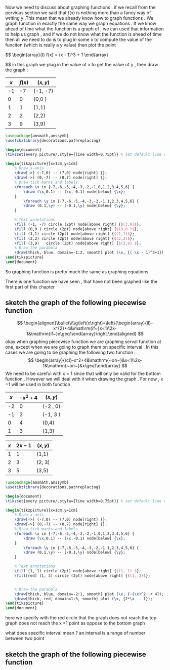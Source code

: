 

Now we need to discuss  about graphing functions . if we recall from the pervious section we said that $f(x)$ is nothing more than a fancy way of writing y .This mean that we already know how to graph functions . We graph function in exactly the same way we graph equations . If we know ahead of time what the function is a graph of , we can used that information to help us graph , and if we do not know what the function is ahead of time then all we need to do is to plug in some x to compute the value of the funciton (which is really a y value) then plot the point 

$$
\begin{array}{l}
f(x) =   (x - 1)^3 + 1 
\end{array}
 
$$
in this graph we plug in the value of x to get  the value of y , then draw the graph  : 

| $x$ | $f(x)$ | $(x,y)$  |
| --- | ------ | -------- |
| -1  | -7     | (-1, -7) |
| 0   | 0      | (0,0 )   |
| 1   | 1      | (1,1)    |
| 2   | 2      | (2,2)    |
| 3   | 9      | (3,9)    |


```tikz
\usepackage{amsmath,amssymb}
\usetikzlibrary{decorations.pathreplacing}

\begin{document}
\tikzset{every picture/.style={line width=0.75pt}} % set default line width

\begin{tikzpicture}[x=1cm,y=1cm]
    % Draw x-axis
    \draw[->] (-7,0) -- (7,0) node[right] {};
    \draw[->] (0,-7) -- (0,7) node[right] {};
    % Draw tick marks and labels
    \foreach \x in {-7,-6,-5,-4,-3,-2,-1,0,1,2,3,4,5,6} {
        \draw (\x,0.1) -- (\x,-0.1) node[below] {\x};
    }
        \foreach \y in {-7,-6,-5,-4,-3,-2,-1,1,2,3,4,5,6} {
        \draw (0.1,\y) -- (-0.1,\y) node[below] {\y};
    }

    % Text annotations  
    \fill (-1, -7) circle (2pt) node[above right] {$(3,0)$};
	\fill (0,0 ) circle (2pt) node[above right] {$(0,0 )$}; 
	\fill (1,1) circle (2pt) node[above right] {$(1,1)$};
	\fill (2,2) circle (2pt) node[above right] {$(2,2)$};
	\fill (3,9)   circle (2pt) node[above right] {$(3,9) $};
    % Draw the parabola
    \draw[thick, blue, domain=-1:2, smooth] plot (\x, {( \x - 1)^3+1});
\end{tikzpicture}
\end{document}


``` 

So  graphing function is pretty much the same as graphing equations 

There is one function we have seen  ,  that have not been  graphed like the first part of this chapter 

##  sketch the graph of the following piecewise function 
$$
\begin{aligned}\bullet\\\\g\left(x\right)=\left\{\begin{array}{ll}-x^{2}+4&\mathrm{if~}x<1\\2x-1&\mathrm{if~}x\geq1\end{array}\right.\end{aligned}
$$
okay when  graphing piecewise function  we are graphing serval function at one, except when we are going to graph them on specific interval .  In this cases we are going to be graphing the following two function : 
$$
\begin{array}{rcl}-x^2+4&\mathrm{~on~}&x<1\\2x-1&\mathrm{~on~}&x\geq1\end{array}
$$
We need to be careful with x =   1 since that will only be valid for the bottom function  . However we will deal with it when drawing the graph . For now , x =1  will be used in both function 

| $x$ | $-x^2  + 4$ | $(x,y)$   |
| --- | ----------- | --------- |
| -2  | 0           | (-2 ,  0) |
| -1  | 3           | (-1, 3 )  |
| 0   | 4           | (0,4)     |
| 1   | 3           | (1,3)     |



| $x$ | $2x - 1$ | $(x,y)$ |
| --- | -------- | ------- |
| 1   | 1        | (1,1)   |
| 2   | 3        | (2, 3)  |
| 3   | 5        | (3,5)   |

```tikz
\usepackage{amsmath,amssymb}
\usetikzlibrary{decorations.pathreplacing}

\begin{document}
\tikzset{every picture/.style={line width=0.75pt}} % set default line width

\begin{tikzpicture}[x=1cm,y=1cm]
    % Draw x-axis
    \draw[->] (-7,0) -- (7,0) node[right] {};
    \draw[->] (0,-7) -- (0,7) node[right] {};
    % Draw tick marks and labels
    \foreach \x in {-7,-6,-5,-4,-3,-2,-1,0,1,2,3,4,5,6} {
        \draw (\x,0.1) -- (\x,-0.1) node[below] {\x};
    }
        \foreach \y in {-7,-6,-5,-4,-3,-2,-1,1,2,3,4,5,6} {
        \draw (0.1,\y) -- (-0.1,\y) node[below] {\y};
    }

    % Text annotations  
    \fill (1, 1) circle (2pt) node[above right] {$(1, 1) $};
    \fill[red] (1, 3) circle (2pt) node[above right] {$(1, 3)$};


    % Draw the parabola
    \draw[thick, blue, domain=-2:1, smooth] plot (\x, {-(\x)^2  + 4});
    \draw[thick, red, domain=1:3, smooth] plot (\x, {2*\x  - 1});
\end{tikzpicture}
\end{document}


``` 
here we specify with the red circle that the  graph does not reach the  top graph does not reach the x =1 point as oppose  to the bottom graph 

what does specific interval mean ? 
	an interval is a range of number between two point 

##  sketch the graph of the following piecewise function 

